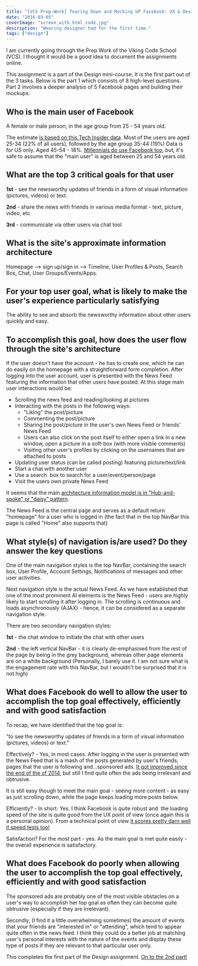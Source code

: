 ```yaml
---
title: "[VCS Prep-Work] Tearing Down and Mocking UP Facebook: UX & Design Part 1"
date: "2016-03-05"
coverImage: "screen_with_html_code.jpg"
description: "Wearing designer had for the first time."
tags: ["design"]
---
```


I am currently going through the Prep Work of the Viking Code School (VCS). I thought it would be a good idea to document the assignments online.

This assignment is a part of the Design mini-course. It is the first part out of the 3 tasks. Below is the part 1 which consists of 8 high-level questions. Part 2 involves a deeper analysis of 5 Facebook pages and building their mockups.

## Who is the main user of Facebook

A female or male person, in the age group from 25 - 54 years old.

The estimate [is based on this Tech Insider data](http://www.techinsider.io/update-a-breakdown-of-the-demographics-for-each-of-the-different-social-networks-2015-6). Most of the users are aged 25-34 (22% of all users), followed by the age group 35-44 (19%) Data is for US only. Aged 45-54 - 18%. [Millennials do use Facebook too](http://www.entrepreneur.com/article/246777), but, it's safe to assume that the "main user" is aged between 25 and 54 years old.

## What are the top 3 critical goals for that user

**1st** - see the newsworthy updates of friends in a form of visual information (pictures, videos) or text.

**2nd** - share the news with friends in various media format - text, picture, video, etc

**3rd** - communicate via other users via chat tool

## What is the site's approximate information architecture

Homepage --> sign up/sign in --> Timeline, User Profiles & Posts, Search Box, Chat, User Groups/Events/Apps.

## For your top user goal, what is likely to make the user's experience particularly satisfying

The ability to see and absorb the newsworthy information about other users quickly and easy.

## To accomplish this goal, how does the user flow through the site's architecture

If the user doesn’t have the account - he has to create one, which he can do easily on the homepage with a straightforward form completion. After logging into the user account, user is presented with the News Feed featuring the information that other users have posted. At this stage main user interactions would be:

- Scrolling the news feed and reading/looking at pictures
- Interacting with the posts in the following ways:
  - "Liking" the post/picture
  - Commenting the post/picture
  - Sharing the post/picture in the user's own News Feed or friends' News Feed
  - Users can also click on the post itself to either open a link in a new window, open a picture in a soft-box (with more visible comments)
  - Visiting other user's profiles by clicking on the usernames that are attached to posts
- Updating user status (can be called posting) featuring picture/text/link
- Start a chat with another user
- Use a search  box to search for a user/event/person/page
- Visit the users own private News Feed

It seems that the main [architecture information model is in "Hub-and-spoke" or "daisy" pattern](http://webdesignfromscratch.com/website-architecture/ia-models/).

The News Feed is the central page and serves as a default return "homepage" for a user who is logged in (the fact that in the top NavBar this page is called "Home" also supports that)

## What style(s) of navigation is/are used? Do they answer the key questions

One of the main navigation styles is the top NavBar, containing the search box, User Profile, Account Settings, Notifications of messages and other user activities.

Next navigation style is the actual News Feed. As we have established that one of the most prominent AI elements is the News Feed - users are highly likely to start scrolling it after logging in. The scrolling is continuous and loads asynchronously (AJAX) - hence, it can be considered as a separate navigation style.

There are two secondary navigation styles:

**1st** - the chat window to initiate the chat with other users

**2nd** - the left vertical NavBar - it is clearly de-emphasised from the rest of the page by being in the grey background, whereas other page elements are on a white background (Personally, I barely use it. I am not sure what is the engagement rate with this NavBar, but I wouldn't be surprised that it is not high)

## What does Facebook do well to allow the user to accomplish the top goal effectively, efficiently and with good satisfaction

To recap, we have identified that the top goal is:

"to see the newsworthy updates of friends in a form of visual information (pictures, videos) or text."

Effectively? - Yes, in most cases. After logging in the user is presented with the News Feed that is a mash of the posts generated by user's friends, pages that the user is following and…sponsored ads. [It got improved since the end of the of 2014](https://www.facebook.com/business/news/update-to-facebook-news-feed), but still I find quite often the ads being irrelevant and obtrusive.

It is still easy though to meet the main goal - seeing more content - as easy as just scrolling down, while the page keeps loading more posts below.

Efficiently? - In short: Yes. I think Facebook is quite robust and  the loading speed of the site is quite good from the UX point of view (once again this is a personal opinion). From a technical point of view [it scores pretty darn well it speed tests too!](https://gtmetrix.com/reports/facebook.com/24UoQ8SB)

Satisfaction? For the most part - yes. As the main goal is met quite easily - the overall experience is satisfactory.

## What does Facebook do poorly when allowing the user to accomplish the top goal effectively, efficiently and with good satisfaction

The sponsored ads are probably one of the most visible obstacles on a user's way to accomplish her top goal as often they can become quite obtrusive (especially if they are irrelevant).

Secondly, (I find it a little overwhelming sometimes) the amount of events that your friends are "interested in" or "attending", which tend to appear quite often in the news feed. I think they could do a better job at matching user's personal interests with the nature of the events and display these type of posts if they are relevant to that particular user only.

This completes the first part of the Design assignment. [On to the 2nd part!](http://aleksgorbenko.com/vcs-prep-work-tearing-and-mocking-up-facebook-ux-and-design-part-2)
